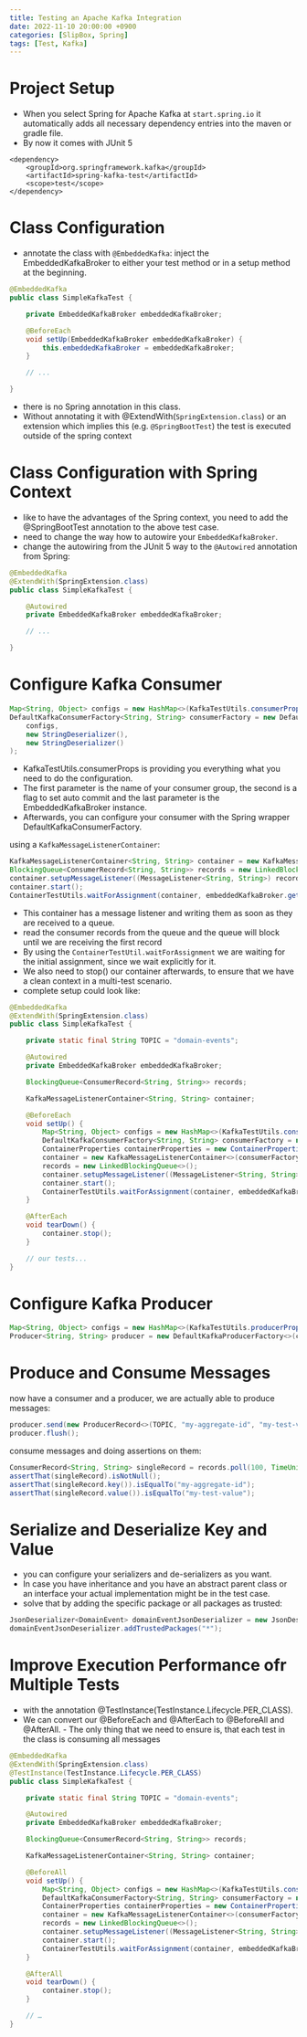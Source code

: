 ```yaml
---
title: Testing an Apache Kafka Integration
date: 2022-11-10 20:00:00 +0900
categories: [SlipBox, Spring]
tags: [Test, Kafka]
---
```

# Project Setup
- When you select Spring for Apache Kafka at `start.spring.io` it automatically adds all necessary dependency entries into the maven or gradle file. 
- By now it comes with JUnit 5

```
<dependency>
    <groupId>org.springframework.kafka</groupId>
    <artifactId>spring-kafka-test</artifactId>
    <scope>test</scope>
</dependency>
```

# Class Configuration
- annotate the class with `@EmbeddedKafka`: inject the EmbeddedKafkaBroker to either your test method or in a setup method at the beginning.

```java
@EmbeddedKafka
public class SimpleKafkaTest {

    private EmbeddedKafkaBroker embeddedKafkaBroker;

    @BeforeEach
    void setUp(EmbeddedKafkaBroker embeddedKafkaBroker) {
        this.embeddedKafkaBroker = embeddedKafkaBroker;
    }

    // ...

}
```
- there is no Spring annotation in this class.
- Without annotating it with @ExtendWith(`SpringExtension.class`) or an extension which implies this (e.g. `@SpringBootTest`) the test is executed outside of the spring context

# Class Configuration with Spring Context
-  like to have the advantages of the Spring context, you need to add the @SpringBootTest annotation to the above test case.
- need to change the way how to autowire your `EmbeddedKafkaBroker`. 
- change the autowiring from the JUnit 5 way to the `@Autowired` annotation from Spring:

```java
@EmbeddedKafka
@ExtendWith(SpringExtension.class)
public class SimpleKafkaTest {

    @Autowired
    private EmbeddedKafkaBroker embeddedKafkaBroker;

    // ...

}
```

# Configure Kafka Consumer

```java
Map<String, Object> configs = new HashMap<>(KafkaTestUtils.consumerProps("consumer", "false", embeddedKafkaBroker));
DefaultKafkaConsumerFactory<String, String> consumerFactory = new DefaultKafkaConsumerFactory<>(
    configs, 
    new StringDeserializer(), 
    new StringDeserializer()
);
```

- KafkaTestUtils.consumerProps is providing you everything what you need to do the configuration. 
- The first parameter is the name of your consumer group, the second is a flag to set auto commit and the last parameter is the EmbeddedKafkaBroker instance.
- Afterwards, you can configure your consumer with the Spring wrapper DefaultKafkaConsumerFactory.

using a `KafkaMessageListenerContainer`:

```java
KafkaMessageListenerContainer<String, String> container = new KafkaMessageListenerContainer<>(consumerFactory, containerProperties);
BlockingQueue<ConsumerRecord<String, String>> records = new LinkedBlockingQueue<>();
container.setupMessageListener((MessageListener<String, String>) records::add);
container.start();
ContainerTestUtils.waitForAssignment(container, embeddedKafkaBroker.getPartitionsPerTopic());
```

- This container has a message listener and writing them as soon as they are received to a queue. 
- read the consumer records from the queue and the queue will block until we are receiving the first record
- By using the `ContainerTestUtil.waitForAssignment` we are waiting for the initial assignment, since we wait explicitly for it.
- We also need to stop() our container afterwards, to ensure that we have a clean context in a multi-test scenario. 
- complete setup could look like:


```java
@EmbeddedKafka
@ExtendWith(SpringExtension.class)
public class SimpleKafkaTest {

    private static final String TOPIC = "domain-events";

    @Autowired
    private EmbeddedKafkaBroker embeddedKafkaBroker;

    BlockingQueue<ConsumerRecord<String, String>> records;

    KafkaMessageListenerContainer<String, String> container;

    @BeforeEach
    void setUp() {
        Map<String, Object> configs = new HashMap<>(KafkaTestUtils.consumerProps("consumer", "false", embeddedKafkaBroker));
        DefaultKafkaConsumerFactory<String, String> consumerFactory = new DefaultKafkaConsumerFactory<>(configs, new StringDeserializer(), new StringDeserializer());
        ContainerProperties containerProperties = new ContainerProperties(TOPIC);
        container = new KafkaMessageListenerContainer<>(consumerFactory, containerProperties);
        records = new LinkedBlockingQueue<>();
        container.setupMessageListener((MessageListener<String, String>) records::add);
        container.start();
        ContainerTestUtils.waitForAssignment(container, embeddedKafkaBroker.getPartitionsPerTopic());
    }

    @AfterEach
    void tearDown() {
        container.stop();
    }

    // our tests...
}
```

# Configure Kafka Producer

```java
Map<String, Object> configs = new HashMap<>(KafkaTestUtils.producerProps(embeddedKafkaBroker));
Producer<String, String> producer = new DefaultKafkaProducerFactory<>(configs, new StringSerializer(), new StringSerializer()).createProducer();
```

# Produce and Consume Messages

now have a consumer and a producer, we are actually able to produce messages:

```java
producer.send(new ProducerRecord<>(TOPIC, "my-aggregate-id", "my-test-value"));
producer.flush();
```

consume messages and doing assertions on them:
```java
ConsumerRecord<String, String> singleRecord = records.poll(100, TimeUnit.MILLISECONDS);
assertThat(singleRecord).isNotNull();
assertThat(singleRecord.key()).isEqualTo("my-aggregate-id");
assertThat(singleRecord.value()).isEqualTo("my-test-value");
```

# Serialize and Deserialize Key and Value

- you can configure your serializers and de-serializers as you want. 
- In case you have inheritance and you have an abstract parent class or an interface your actual implementation might be in the test case.
- solve that by adding the specific package or all packages as trusted:

```java
JsonDeserializer<DomainEvent> domainEventJsonDeserializer = new JsonDeserializer<>(DomainEvent.class);
domainEventJsonDeserializer.addTrustedPackages("*");
```

# Improve Execution Performance ofr Multiple Tests

- with the annotation @TestInstance(TestInstance.Lifecycle.PER_CLASS). 
- We can convert our @BeforeEach and @AfterEach to @BeforeAll and @AfterAll. - The only thing that we need to ensure is, that each test in the class is consuming all messages

```java
@EmbeddedKafka
@ExtendWith(SpringExtension.class)
@TestInstance(TestInstance.Lifecycle.PER_CLASS)
public class SimpleKafkaTest {

    private static final String TOPIC = "domain-events";

    @Autowired
    private EmbeddedKafkaBroker embeddedKafkaBroker;

    BlockingQueue<ConsumerRecord<String, String>> records;

    KafkaMessageListenerContainer<String, String> container;

    @BeforeAll
    void setUp() {
        Map<String, Object> configs = new HashMap<>(KafkaTestUtils.consumerProps("consumer", "false", embeddedKafkaBroker));
        DefaultKafkaConsumerFactory<String, String> consumerFactory = new DefaultKafkaConsumerFactory<>(configs, new StringDeserializer(), new StringDeserializer());
        ContainerProperties containerProperties = new ContainerProperties(TOPIC);
        container = new KafkaMessageListenerContainer<>(consumerFactory, containerProperties);
        records = new LinkedBlockingQueue<>();
        container.setupMessageListener((MessageListener<String, String>) records::add);
        container.start();
        ContainerTestUtils.waitForAssignment(container, embeddedKafkaBroker.getPartitionsPerTopic());
    }

    @AfterAll
    void tearDown() {
        container.stop();
    }

    // …
}
```

